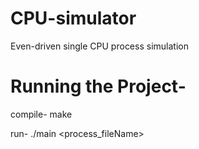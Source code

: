 # CPU-simulator
  Even-driven single CPU process simulation

# Running the Project-
  
  compile-
    make
  
  run-
    ./main <process_fileName>
   
